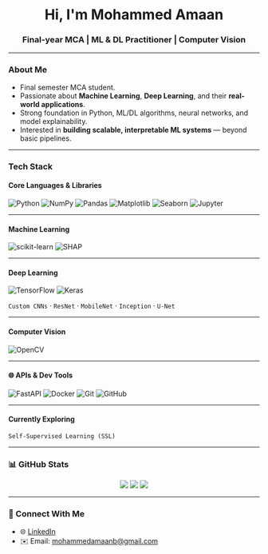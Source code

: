<h1 align="center">Hi, I'm Mohammed Amaan</h1>
<h3 align="center">Final-year MCA | ML & DL Practitioner | Computer Vision</h3>

---

### About Me

- Final semester MCA student.  
- Passionate about **Machine Learning**, **Deep Learning**, and their **real-world applications**.    
- Strong foundation in Python, ML/DL algorithms, neural networks, and model explainability.  
- Interested in **building scalable, interpretable ML systems** — beyond basic pipelines.

---

### Tech Stack

#### Core Languages & Libraries
![Python](https://img.shields.io/badge/Python-3776AB?style=for-the-badge&logo=python)
![NumPy](https://img.shields.io/badge/NumPy-013243?style=for-the-badge&logo=numpy)
![Pandas](https://img.shields.io/badge/Pandas-150458?style=for-the-badge&logo=pandas)
![Matplotlib](https://img.shields.io/badge/Matplotlib-11557C?style=for-the-badge)
![Seaborn](https://img.shields.io/badge/Seaborn-4C4C9D?style=for-the-badge)
![Jupyter](https://img.shields.io/badge/Jupyter-F37626?style=for-the-badge&logo=jupyter)

---

#### Machine Learning
![scikit-learn](https://img.shields.io/badge/scikit--learn-F7931E?style=for-the-badge&logo=scikit-learn)
![SHAP](https://img.shields.io/badge/SHAP-EA4335?style=for-the-badge)

---

#### Deep Learning
![TensorFlow](https://img.shields.io/badge/TensorFlow-FF6F00?style=for-the-badge&logo=tensorflow)
![Keras](https://img.shields.io/badge/Keras-D00000?style=for-the-badge&logo=keras)

`Custom CNNs` · `ResNet` · `MobileNet` · `Inception` · `U-Net`

---

#### Computer Vision
![OpenCV](https://img.shields.io/badge/OpenCV-5C3EE8?style=for-the-badge&logo=opencv)


---

#### 🌐 APIs & Dev Tools
![FastAPI](https://img.shields.io/badge/FastAPI-009688?style=for-the-badge&logo=fastapi)
![Docker](https://img.shields.io/badge/Docker-2496ED?style=for-the-badge&logo=docker)
![Git](https://img.shields.io/badge/Git-F05032?style=for-the-badge&logo=git)
![GitHub](https://img.shields.io/badge/GitHub-181717?style=for-the-badge&logo=github)

---

#### Currently Exploring
`Self-Supervised Learning (SSL)`

---



### 📊 GitHub Stats

<p align="center">
  <img src="https://github-readme-stats.vercel.app/api?username=Amaan-developpeur&show_icons=true&theme=default" />
  <img src="https://github-readme-stats.vercel.app/api/top-langs/?username=Amaan-developpeur&layout=compact" />
  <img src="https://github-readme-streak-stats.herokuapp.com?user=Amaan-developpeur" />
</p>

---

### 🔗 Connect With Me

- 🌐 [LinkedIn](https://www.linkedin.com/in/mohammed-amaan-375b34307/)
- ✉️ Email: mohammedamaanb@gmail.com
